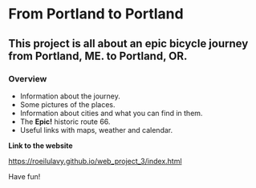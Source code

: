 # From Portland to Portland

## This project is all about an epic bicycle journey from Portland, ME. to Portland, OR.

### Overview

* Information about the journey.
* Some pictures of the places.
* Information about cities and what you can find in them.
* The **Epic!** historic route 66.
* Useful links with maps, weather and calendar.

**Link to the website**

https://roeilulavy.github.io/web_project_3/index.html


Have fun!
